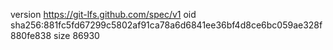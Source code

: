 version https://git-lfs.github.com/spec/v1
oid sha256:881fc5fd67299c5802af91ca78a6d6841ee36bf4d8ce6bc059ae328f880fe838
size 86930
